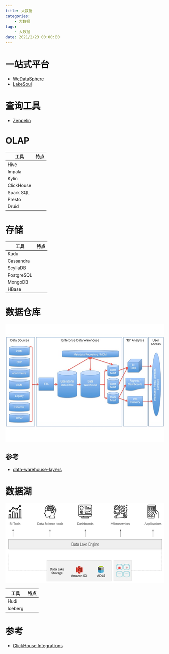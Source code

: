 ```yaml
---
title: 大数据
categories: 
    - 大数据
tags:
    - 大数据
date: 2021/2/23 00:00:00
---
```


# 一站式平台

- [WeDataSphere](https://github.com/WeBankFinTech/WeDataSphere)
- [LakeSoul](https://github.com/lakesoul-io/LakeSoul)

# 查询工具
- [Zeppelin](https://zeppelin.apache.org/)

# OLAP

| 工具       | 特点 |
| ---------- | ---- |
| Hive       |      |
| Impala     |      |
| Kylin      |      |
| ClickHouse |      |
| Spark SQL  |      |
| Presto     |      |
| Druid      |      |

# 存储

| 工具       | 特点 |
| ---------- | ---- |
| Kudu       |      |
| Cassandra  |      |
| ScyllaDB   |      |
| PostgreSQL |      |
| MongoDB    |      |
| HBase      |      |

# 数据仓库

![Data Warehouse – too Big a Headache for Small and Medium Sized Businesses  (SME) - LeanBI](favor/DWHArchitektur3.png)

## 参考

- [data-warehouse-layers](https://hightouch.com/blog/data-warehouse-layers)

# 数据湖

![image-20230814104753177](favor/image-20230814104753177.png)

| 工具    | 特点 |
| ------- | ---- |
| Hudi    |      |
| Iceberg |      |

# 参考

- [ClickHouse Integrations](https://clickhouse.com/docs/en/integrations)
